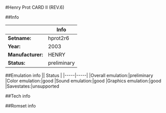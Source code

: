 #Henry Prot CARD II (REV.6)

##Info

||Info|
|-----|-----|
|**Setname:**|hprot2r6
|**Year:**|2003
|**Manufacturer:**|HENRY
|**Status:**|preliminary

##Emulation info
|| Status |
|-----|-----|
|Overall emulation:|preliminary
|Color emulation:|good
|Sound emulation:|good
|Graphics emulation:|good
|Savestates:|unsupported

##Tech info

##Romset info

<!--- START OF EDITED COMMENT DO NOT TOUCH TEXT ABOVE-->
